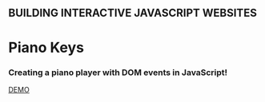 ## BUILDING INTERACTIVE JAVASCRIPT WEBSITES

# Piano Keys

### Creating a piano player with DOM events in JavaScript!

[DEMO](https://segwuonwu.github.io/piano-keys/)

